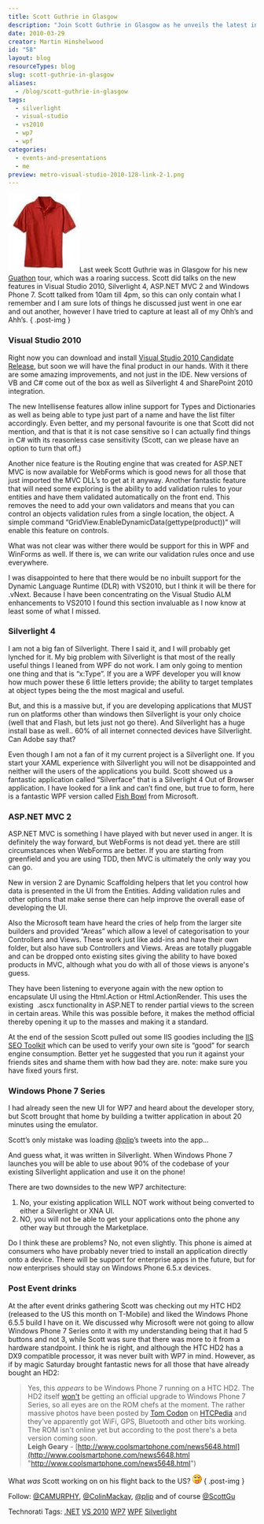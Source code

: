 ```yaml
---
title: Scott Guthrie in Glasgow
description: "Join Scott Guthrie in Glasgow as he unveils the latest in Visual Studio 2010, Silverlight 4, and Windows Phone 7. Discover key insights and innovations!"
date: 2010-03-29
creator: Martin Hinshelwood
id: "58"
layout: blog
resourceTypes: blog
slug: scott-guthrie-in-glasgow
aliases:
  - /blog/scott-guthrie-in-glasgow
tags:
  - silverlight
  - visual-studio
  - vs2010
  - wp7
  - wpf
categories:
  - events-and-presentations
  - me
preview: metro-visual-studio-2010-128-link-2-1.png
---
```


![redshirt[1]](images/ScottGuthrieinGlagsow_8765-redshirt1_-3-2.jpg)Last week Scott Guthrie was in Glasgow for his new [Guathon](http://developerdeveloperdeveloper.com/guglas/) tour, which was a roaring success. Scott did talks on the new features in Visual Studio 2010, Silverlight 4, ASP.NET MVC 2 and Windows Phone 7. Scott talked from 10am till 4pm, so this can only contain what I remember and I am sure lots of things he discussed just went in one ear and out another, however I have tried to capture at least all of my Ohh’s and Ahh’s.
{ .post-img }

### Visual Studio 2010

Right now you can download and install [Visual Studio 2010 Candidate Release](http://msdn.microsoft.com/en-us/vstudio/dd582936.aspx), but soon we will have the final product in our hands. With it there are some amazing improvements, and not just in the IDE. New versions of VB and C# come out of the box as well as Silverlight 4 and SharePoint 2010 integration.

The new Intellisense features allow inline support for Types and Dictionaries as well as being able to type just part of a name and have the list filter accordingly. Even better, and my personal favourite is one that Scott did not mention, and that is that it is not case sensitive so I can actually find things in C# with its reasonless case sensitivity (Scott, can we please have an option to turn that off.)

Another nice feature is the Routing engine that was created for ASP.NET MVC is now available for WebForms which is good news for all those that just imported the MVC DLL’s to get at it anyway. Another fantastic feature that will need some exploring is the ability to add validation rules to your entities and have them validated automatically on the front end. This removes the need to add your own validators and means that you can control an objects validation rules from a single location, the object. A simple command “GridView.EnableDynamicData(gettype(product))“ will enable this feature on controls.

What was not clear was wither there would be support for this in WPF and WinForms as well. If there is, we can write our validation rules once and use everywhere.

I was disappointed to here that there would be no inbuilt support for the Dynamic Language Runtime (DLR) with VS2010, but I think it will be there for .vNext. Because I have been concentrating on the Visual Studio ALM enhancements to VS2010 I found this section invaluable as I now know at least some of what I missed.

### Silverlight 4

I am not a big fan of Silverlight. There I said it, and I will probably get lynched for it. My big problem with Silverlight is that most of the really useful things I leaned from WPF do not work. I am only going to mention one thing and that is “x:Type”. If you are a WPF developer you will know how much power these 6 little letters provide; the ability to target templates at object types being the the most magical and useful.

But, and this is a massive but, if you are developing applications that MUST run on platforms other than windows then Silverlight is your only choice (well that and Flash, but lets just not go there). And Silverlight has a huge install base as well.. 60% of all internet connected devices have Silverlight. Can Adobe say that?

Even though I am not a fan of it my current project is a Silverlight one. If you start your XAML experience with Silverlight you will not be disappointed and neither will the users of the applications you build. Scott showed us a fantastic application called “Silverface” that is a Silverlight 4 Out of Browser application. I have looked for a link and can’t find one, but true to form, here is a fantastic WPF version called [Fish Bowl](http://www.fishbowlclient.com/) from Microsoft.

### ASP.NET MVC 2

ASP.NET MVC is something I have played with but never used in anger. It is definitely the way forward, but WebForms is not dead yet. there are still circumstances when WebForms are better. If you are starting from greenfield and you are using TDD, then MVC is ultimately the only way you can go.

New in version 2 are Dynamic Scaffolding helpers that let you control how data is presented in the UI from the Entities. Adding validation rules and other options that make sense there can help improve the overall ease of developing the UI.

Also the Microsoft team have heard the cries of help from the larger site builders and provided “Areas” which allow a level of categorisation to your Controllers and Views. These work just like add-ins and have their own folder, but also have sub Controllers and Views. Areas are totally pluggable and can be dropped onto existing sites giving the ability to have boxed products in MVC, although what you do with all of those views is anyone's guess.

They have been listening to everyone again with the new option to encapsulate UI using the Html.Action or Html.ActionRender. This uses the existing  .ascx functionality in ASP.NET to render partial views to the screen in certain areas. While this was possible before, it makes the method official thereby opening it up to the masses and making it a standard.

At the end of the session Scott pulled out some IIS goodies including the [IIS SEO Toolkit](http://www.iis.net/expand/SEOToolkit) which can be used to verify your own site is “good” for search engine consumption. Better yet he suggested that you run it against your friends sites and shame them with how bad they are. note: make sure you have fixed yours first.

### Windows Phone 7 Series

I had already seen the new UI for WP7 and heard about the developer story, but Scott brought that home by building a twitter application in about 20 minutes using the emulator.

Scott’s only mistake was loading [@plip](http://twitter.com/plip)’s tweets into the app…

And guess what, it was written in Silverlight. When Windows Phone 7 launches you will be able to use about 90% of the codebase of your existing Silverlight application and use it on the phone!

There are two downsides to the new WP7 architecture:

1. No, your existing application WILL NOT work without being converted to either a Silverlight or XNA UI.
2. NO, you will not be able to get your applications onto the phone any other way but through the Marketplace.

Do I think these are problems? No, not even slightly. This phone is aimed at consumers who have probably never tried to install an application directly onto a device. There will be support for enterprise apps in the future, but for now enterprises should stay on Windows Phone 6.5.x devices.

### Post Event drinks

At the after event drinks gathering Scott was checking out my HTC HD2 (released to the US this month on T-Mobile) and liked the Windows Phone 6.5.5 build I have on it. We discussed why Microsoft were not going to allow Windows Phone 7 Series onto it with my understanding being that it had 5 buttons and not 3, while Scott was sure that there was more to it from a hardware standpoint. I think he is right, and although the HTC HD2 has a DX9 compatible processor, it was never built with WP7 in mind. However, as if by magic Saturday brought fantastic news for all those that have already bought an HD2:

> Yes, this _appears_ to be Windows Phone 7 running on a HTC HD2. The HD2 itself [won't](http://www.coolsmartphone.com/news5567.html) be getting an official upgrade to Windows Phone 7 Series, so all eyes are on the ROM chefs at the moment. The rather massive photos have been posted by [Tom Codon](http://htcpedia.com/forum/showthread.php?t=2381) on [HTCPedia](http://htcpedia.com/forum/showthread.php?t=2381) and they've apparently got WiFi, GPS, Bluetooth and other bits working. The ROM isn't online yet but according to the post there's a beta version coming soon.  
> **Leigh Geary** - [http://www.coolsmartphone.com/news5648.html](http://www.coolsmartphone.com/news5648.html "http://www.coolsmartphone.com/news5648.html")

What _was_ Scott working on on his flight back to the US? ![Tongue out](images/ScottGuthrieinGlagsow_8765-wlEmoticon-tongueout_2-1-3.png)
{ .post-img }

Follow: [@CAMURPHY](http://twitter.com/CAMURPHY "http://twitter.com/CAMURPHY"), [@ColinMackay](http://twitter.com/ColinMackay "http://twitter.com/ColinMackay"), [@plip](http://twitter.com/plip "http://twitter.com/plip") and of course [@ScottGu](http://twitter.com/ScottGu)

Technorati Tags: [.NET](http://technorati.com/tags/.NET) [VS 2010](http://technorati.com/tags/VS+2010) [WP7](http://technorati.com/tags/WP7) [WPF](http://technorati.com/tags/WPF) [Silverlight](http://technorati.com/tags/Silverlight)
